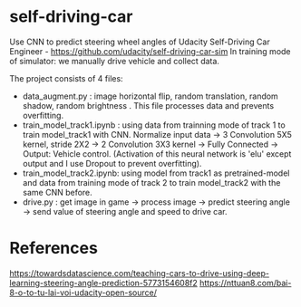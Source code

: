 # self-driving-car
Use CNN to predict steering wheel angles of Udacity Self-Driving Car Engineer - https://github.com/udacity/self-driving-car-sim
In training mode of simulator: we manually drive vehicle and collect data.

The project consists of 4 files:
+ data_augment.py : image horizontal flip, random translation, random shadow, random brightness . This file processes data and prevents overfitting.
+ train_model_track1.ipynb : using data from trainning mode of track 1 to train model_track1 with CNN. Normalize input data -> 3 Convolution 5X5 kernel, stride 2X2 -> 2 Convolution 3X3 kernel -> Fully Connected -> Output: Vehicle control. (Activation of this neural network is 'elu' except output and I use Dropout to prevent overfitting).
+ train_model_track2.ipynb: using model from track1 as pretrained-model and data from training mode of track 2 to train model_track2 with the same CNN before.
+ drive.py : get image in game -> process image -> predict steering angle -> send value of steering angle and speed to drive car.


# References

https://towardsdatascience.com/teaching-cars-to-drive-using-deep-learning-steering-angle-prediction-5773154608f2
https://nttuan8.com/bai-8-o-to-tu-lai-voi-udacity-open-source/
